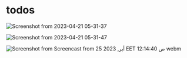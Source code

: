 # todos
![Screenshot from 2023-04-21 05-31-37](https://user-images.githubusercontent.com/77203008/234131458-c56caccf-a390-43cc-8bb8-27f4bfe932fc.png)


![Screenshot from 2023-04-21 05-31-47](https://user-images.githubusercontent.com/77203008/234131504-98416c9f-43e5-4e1d-aae1-a899e6cac2be.png)

![Screenshot from Screencast from 25 أبر, 2023 EET 12:14:40 ص webm](https://user-images.githubusercontent.com/77203008/234132108-864b624f-01e8-44f4-b804-8d0644db42eb.png)
